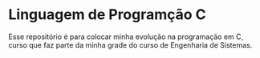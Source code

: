 # Linguagem de Programção C
Esse repositório é para colocar minha evolução na programação em C, curso que faz parte da minha grade do curso de Engenharia de Sistemas.
